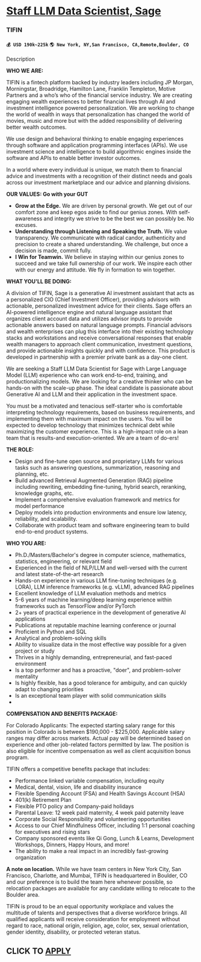 # [Staff LLM Data Scientist, Sage](https://www.remotewlb.com/apply/staff-llm-data-scientist-sage)  
### TIFIN  
#### `💰 USD 190k~225k` `🌎 New York, NY,San Francisco, CA,Remote,Boulder, CO`  

Description

**WHO WE ARE:**

TIFIN is a fintech platform backed by industry leaders including JP Morgan, Morningstar, Broadridge, Hamilton Lane, Franklin Templeton, Motive Partners and a who’s who of the financial service industry. We are creating engaging wealth experiences to better financial lives through AI and investment intelligence powered personalization. We are working to change the world of wealth in ways that personalization has changed the world of movies, music and more but with the added responsibility of delivering better wealth outcomes.

We use design and behavioral thinking to enable engaging experiences through software and application programming interfaces (APIs). We use investment science and intelligence to build algorithmic engines inside the software and APIs to enable better investor outcomes.

In a world where every individual is unique, we match them to financial advice and investments with a recognition of their distinct needs and goals across our investment marketplace and our advice and planning divisions.

**OUR VALUES: Go with your GUT**

  * **Grow at the Edge.** We are driven by personal growth. We get out of our comfort zone and keep egos aside to find our genius zones. With self-awareness and integrity we strive to be the best we can possibly be. No excuses.
  * **Understanding through Listening and Speaking the Truth.** We value transparency. We communicate with radical candor, authenticity and precision to create a shared understanding. We challenge, but once a decision is made, commit fully.
  * **I Win for Teamwin.** We believe in staying within our genius zones to succeed and we take full ownership of our work. We inspire each other with our energy and attitude. We fly in formation to win together.

**WHAT YOU'LL BE DOING:**

A division of TIFIN, Sage is a generative AI investment assistant that acts as a personalized CIO (Chief Investment Officer), providing advisors with actionable, personalized investment advice for their clients. Sage offers an AI-powered intelligence engine and natural language assistant that organizes client account data and utilizes advisor inputs to provide actionable answers based on natural language prompts. Financial advisors and wealth enterprises can plug this interface into their existing technology stacks and workstations and receive conversational responses that enable wealth managers to approach client communication, investment questions, and provide actionable insights quickly and with confidence. This product is developed in partnership with a premier private bank as a day-one client.

We are seeking a Staff LLM Data Scientist for Sage with Large Language Model (LLM) experience who can work end-to-end, training, and productionalizing models. We are looking for a creative thinker who can be hands-on with the scale-up phase. The ideal candidate is passionate about Generative AI and LLM and their application in the investment space.

You must be a motivated and tenacious self-starter who is comfortable interpreting technology requirements, based on business requirements, and implementing them with maximum impact on the users. You will be expected to develop technology that minimizes technical debt while maximizing the customer experience. This is a high-impact role on a lean team that is results-and execution-oriented. We are a team of do-ers!

**THE ROLE:**

  * Design and fine-tune open source and proprietary LLMs for various tasks such as answering questions, summarization, reasoning and planning, etc.
  * Build advanced Retrieval Augmented Generation (RAG) pipeline including rewriting, embedding fine-tuning, hybrid search, reranking, knowledge graphs, etc.
  * Implement a comprehensive evaluation framework and metrics for model performance
  * Deploy models into production environments and ensure low latency, reliability, and scalability. 
  * Collaborate with product team and software engineering team to build end-to-end product systems.

**WHO YOU ARE:**

  * Ph.D./Masters/Bachelor's degree in computer science, mathematics, statistics, engineering, or relevant field 
  * Experienced in the field of NLP/LLM and well-versed with the current and latest state-of-the-art research 
  * Hands-on experience in various LLM fine-tuning techniques (e.g. LORA), LLM inference frameworks (e.g. vLLM), advanced RAG pipelines
  * Excellent knowledge of LLM evaluation methods and metrics
  * 5-6 years of machine learning/deep learning experience within frameworks such as TensorFlow and/or PyTorch
  * 2+ years of practical experience in the development of generative AI applications 
  * Publications at reputable machine learning conference or journal
  * Proficient in Python and SQL 
  * Analytical and problem-solving skills
  * Ability to visualize data in the most effective way possible for a given project or study
  * Thrives in a highly demanding, entrepreneurial, and fast-paced environment
  * Is a top performer and has a proactive, "doer", and problem-solver mentality 
  * Is highly flexible, has a good tolerance for ambiguity, and can quickly adapt to changing priorities
  * Is an exceptional team player with solid communication skills
  * 

**COMPENSATION AND BENEFITS PACKAGE:**

For Colorado Applicants: The expected starting salary range for this position in Colorado is between $190,000 - $225,000. Applicable salary ranges may differ across markets. Actual pay will be determined based on experience and other job-related factors permitted by law. The position is also eligible for incentive compensation as well as client acquisition bonus program.

TIFIN offers a competitive benefits package that includes:

  * Performance linked variable compensation, including equity
  * Medical, dental, vision, life and disability insurance
  * Flexible Spending Account (FSA) and Health Savings Account (HSA)
  * 401(k) Retirement Plan
  * Flexible PTO policy and Company-paid holidays
  * Parental Leave: 12 week paid maternity, 4 week paid paternity leave
  * Corporate Social Responsibility and volunteering opportunities
  * Access to our Chief Mindfulness Officer, including 1:1 personal coaching for executives and rising stars
  * Company sponsored events like Qi Gong, Lunch & Learns, Development Workshops, Dinners, Happy Hours, and more!
  * The ability to make a real impact in an incredibly fast-growing organization

**A note on location.** While we have team centers in New York City, San Francisco, Charlotte, and Mumbai, TIFIN is headquartered in Boulder, CO and our preference is to build the team here whenever possible, so relocation packages are available for any candidate willing to relocate to the Boulder area.

TIFIN is proud to be an equal opportunity workplace and values the multitude of talents and perspectives that a diverse workforce brings. All qualified applicants will receive consideration for employment without regard to race, national origin, religion, age, color, sex, sexual orientation, gender identity, disability, or protected veteran status.

  
## CLICK TO [APPLY](https://www.remotewlb.com/apply/staff-llm-data-scientist-sage)

